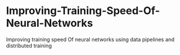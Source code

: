 # Improving-Training-Speed-Of-Neural-Networks
Improving training speed Of neural networks using data pipelines and distributed training
